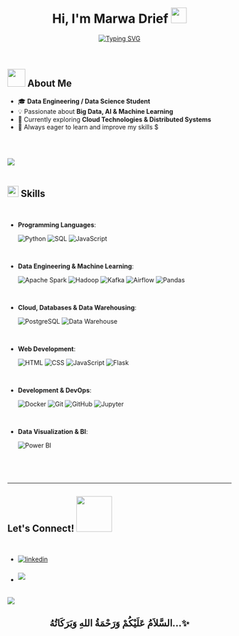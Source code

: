 <h1 align="center"><b>Hi, I'm Marwa Drief</b> <img src="https://media.giphy.com/media/hvRJCLFzcasrR4ia7z/giphy.gif" width="35"></h1>

<p align="center">
  <a href="https://git.io/typing-svg"><img src="https://readme-typing-svg.demolab.com?font=Fira+Code&weight=300&pause=1000&color=1B0EF7&background=F525FF00&width=435&lines=Data+Engineer+++%2F+Data+Science+Student;+Passionate+about+Big+Data+%26+AI" alt="Typing SVG" /></a>
</p>

<br>

## <img src="https://img.icons8.com/ios-filled/50/000000/about.png" width="40"> **About Me**


- 🎓 **Data Engineering / Data Science Student**
- 💡 Passionate about **Big Data, AI & Machine Learning**
- 🚀 Currently exploring **Cloud Technologies & Distributed Systems**
- 📖 Always eager to learn and improve my skills
$

<br><br>

<img src="https://user-images.githubusercontent.com/73097560/115834477-dbab4500-a447-11eb-908a-139a6edaec5c.gif"><br><br>

## <img src="https://media2.giphy.com/media/QssGEmpkyEOhBCb7e1/giphy.gif?cid=ecf05e47a0n3gi1bfqntqmob8g9aid1oyj2wr3ds3mg700bl&rid=giphy.gif" width="25"> **Skills**
<br>

<p align="center">

- **Programming Languages**:
    
    ![Python](https://img.shields.io/badge/Python%20-%2314354C.svg?style=for-the-badge&logo=python&logoColor=white)
    ![SQL](https://img.shields.io/badge/SQL%20-%23007396.svg?style=for-the-badge&logo=sqlite&logoColor=white)
    ![JavaScript](https://img.shields.io/badge/JavaScript-%23F7DF1E.svg?style=for-the-badge&logo=javascript&logoColor=black)

<br>   
    
- **Data Engineering & Machine Learning**:

   ![Apache Spark](https://img.shields.io/badge/Spark%20-%23E25A1C.svg?style=for-the-badge&logo=apachespark&logoColor=white)
   ![Hadoop](https://img.shields.io/badge/Hadoop%20-%23FFCC00.svg?style=for-the-badge&logo=apachehadoop&logoColor=black)
   ![Kafka](https://img.shields.io/badge/Kafka%20-%23000000.svg?style=for-the-badge&logo=apachekafka&logoColor=white)
   ![Airflow](https://img.shields.io/badge/Apache%20Airflow-%23017CEE.svg?style=for-the-badge&logo=apacheairflow&logoColor=white)
   ![Pandas](https://img.shields.io/badge/Pandas%20-%23150458.svg?style=for-the-badge&logo=pandas&logoColor=white)

<br>

- **Cloud, Databases & Data Warehousing**:

    ![PostgreSQL](https://img.shields.io/badge/PostgreSQL%20-%23336791.svg?style=for-the-badge&logo=postgresql&logoColor=white)
    ![Data Warehouse](https://img.shields.io/badge/Data%20Warehouse-%23121011.svg?style=for-the-badge&logo=databricks&logoColor=white)
    
<br>

- **Web Development**:

    ![HTML](https://img.shields.io/badge/HTML5%20-%23E34F26.svg?style=for-the-badge&logo=html5&logoColor=white)
    ![CSS](https://img.shields.io/badge/CSS3%20-%231572B6.svg?style=for-the-badge&logo=css3&logoColor=white)
    ![JavaScript](https://img.shields.io/badge/JavaScript-%23F7DF1E.svg?style=for-the-badge&logo=javascript&logoColor=black)
    ![Flask](https://img.shields.io/badge/Flask%20-%23000000.svg?style=for-the-badge&logo=flask&logoColor=white)

<br>

- **Development & DevOps**:

    ![Docker](https://img.shields.io/badge/Docker-%230db7ed.svg?style=for-the-badge&logo=docker&logoColor=white)
    ![Git](https://img.shields.io/badge/git-%23F05033.svg?style=for-the-badge&logo=git&logoColor=white)
    ![GitHub](https://img.shields.io/badge/github-%23121011.svg?style=for-the-badge&logo=github&logoColor=white)
    ![Jupyter](https://img.shields.io/badge/Jupyter-%23F37626.svg?style=for-the-badge&logo=jupyter&logoColor=white)

<br>

- **Data Visualization & BI**:

    ![Power BI](https://img.shields.io/badge/Power%20BI-%23F2C811.svg?style=for-the-badge&logo=powerbi&logoColor=black)

<br>

</p>

<br>




-----

## <b>Let's Connect!</b> <img src="https://github.com/MuLIAICHI/MuLIAICHI/raw/main/assets/mdImages/handshake.gif" width="80">
<br>
<div align='left'>

<ul>

<li>
<a href="https://www.linkedin.com/in/marwa-drief-85a971307/" target="_blank">
<img src="https://img.shields.io/badge/linkedin:  MarwaDrief-%2300acee.svg?color=405DE6&style=for-the-badge&logo=linkedin&logoColor=white" alt=linkedin style="margin-bottom: 5px;"/>
</a>
</li>

<br>

<li>
<a href="mailto:marwadrief79@gmail.com" target="_blank">
<img src="https://img.shields.io/badge/gmail:  MarwaDrief-%23EA4335.svg?style=for-the-badge&logo=gmail&logoColor=white" t=mail style="margin-bottom: 5px;" />
</a>
</li>

</ul>
</div>

<br>
<img src="https://user-images.githubusercontent.com/73097560/115834477-dbab4500-a447-11eb-908a-139a6edaec5c.gif">
<br>

<div align='center'>

## <b>السَّلاَمُ عَلَيْكُمْ وَرَحْمَةُ اللهِ وَبَرَكَاتُهُ...✨</b>

</div>
